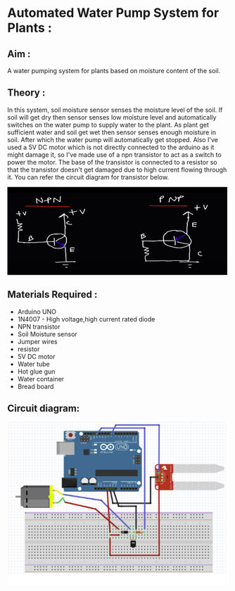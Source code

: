 # Automated Water Pump System for Plants :

## Aim : 
A water pumping system for plants based on moisture content of the soil.

## Theory :  
In this system, soil moisture sensor senses the moisture level of the soil. If soil will get dry then sensor senses low moisture level and automatically switches on the water pump to supply water to the plant. As plant get sufficient water and soil get wet then sensor senses enough moisture in soil. After which the water pump will automatically get stopped. Also I've used a 5V DC motor which is not directly connected to the arduino as it might damage it, so I've made use of a npn transistor to act as a switch to power the motor. The base of the transistor is connected to a resistor so that the transistor doesn't get damaged due to high current flowing through it. You can refer the circuit diagram for transistor below.

<p align = "justify"><img src = "./img/npnTransistor.png" height = 200 width = 500/>
</p>

## Materials Required :
- Arduino UNO
- 1N4007 - High voltage,high current rated diode
- NPN transistor
- Soil Moisture sensor
- Jumper wires
- resistor
- 5V DC motor
- Water tube
- Hot glue gun
- Water container
- Bread board

## Circuit diagram:
![circuit](./img/automatedWaterPump.png)
